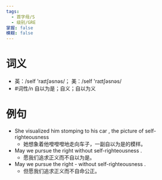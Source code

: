 ```yaml
---
tags:
  - 首字母/S
  - 级别/GRE
掌握: false
模糊: false
---
```

# 词义
- 英：/self 'raɪtʃəsnəs/； 美：/self 'raɪtʃəsnəs/
- #词性/n  自以为是；自义；自以为义
# 例句
- She visualized him stomping to his car , the picture of self-righteousness
	- 她想象着他噔噔噔地走向车子，一副自以为是的模样。
- May we pursue the right without self-righteousness .
	- 愿我们追求正义而不自以为是。
- May we pursue the right - without self-righteousness .
	- 但愿我们追求正义而不自命公正。
